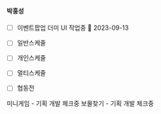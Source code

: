 

#### 박홍성

- [ ] 이벤트팝업 더미 UI 작업중  🛫 2023-09-13
- [ ] 일반스케줄 
- [ ] 개인스케줄
- [ ] 멀티스케줄
- [ ] 협동전


미니게임 - 기획 개발 체크중
보물찾기 - 기획 개발 체크중